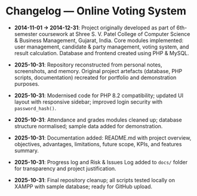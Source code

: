 # Changelog — Online Voting System

- **2014-11-01 → 2014-12-31**: Project originally developed as part of 6th-semester coursework at Shree S. V. Patel College of Computer Science & Business Management, Gujarat, India. Core modules implemented: user management, candidate & party management, voting system, and result calculation. Database and frontend created using PHP & MySQL.

- **2025-10-31**: Repository reconstructed from personal notes, screenshots, and memory. Original project artefacts (database, PHP scripts, documentation) recreated for portfolio and demonstration purposes.

- **2025-10-31**: Modernised code for PHP 8.2 compatibility; updated UI layout with responsive sidebar; improved login security with `password_hash()`.

- **2025-10-31**: Attendance and grades modules cleaned up; database structure normalised; sample data added for demonstration.

- **2025-10-31**: Documentation added: README.md with project overview, objectives, advantages, limitations, future scope, KPIs, and features summary.

- **2025-10-31**: Progress log and Risk & Issues Log added to `docs/` folder for transparency and project justification.

- **2025-10-31**: Final repository cleanup; all scripts tested locally on XAMPP with sample database; ready for GitHub upload.
